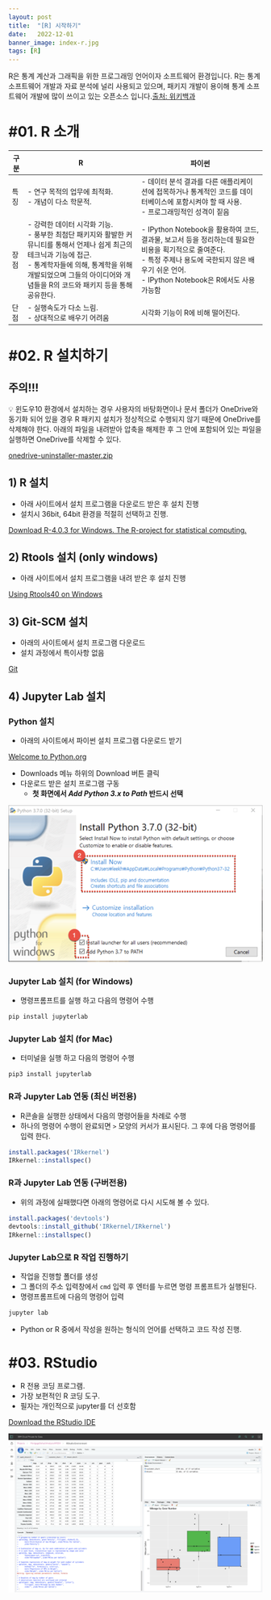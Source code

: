 ```yaml
---
layout: post
title:  "[R] 시작하기"
date:   2022-12-01
banner_image: index-r.jpg
tags: [R]
---
```


R은 통계 계산과 그래픽을 위한 프로그래밍 언어이자 소프트웨어 환경입니다. R는 통계 소프트웨어 개발과 자료 분석에 널리 사용되고 있으며, 패키지 개발이 용이해 통계 소프트웨어 개발에 많이 쓰이고 있는 오픈소스 입니다.[출처: 위키백과](https://ko.wikipedia.org/wiki/R_(%ED%94%84%EB%A1%9C%EA%B7%B8%EB%9E%98%EB%B0%8D_%EC%96%B8%EC%96%B4))

<!--more-->

# #01. R 소개

| 구분 | R | 파이썬 |
| --- | --- | --- |
| 특징 | - 연구 목적의 업무에 최적화.<br/>- 개념이 다소 학문적. | - 데이터 분석 결과를 다른 애플리케이션에 접목하거나 통계적인 코드를 데이터베이스에 포함시켜야 할 때 사용.<br/>- 프로그래밍적인 성격이 짙음 |
| 장점 | - 강력한 데이터 시각화 기능.<br/>- 풍부한 최첨단 패키지와 활발한 커뮤니티를 통해서 언제나 쉽게 최근의 테크닉과 기능에 접근.<br/>- 통계학자들에 의해, 통계학을 위해 개발되었으며 그들의 아이디어와 개념들을 R의 코드와 패키지 등을 통해 공유한다. | - IPython Notebook을 활용하여 코드, 결과물, 보고서 등을 정리하는데 필요한 비용을 획기적으로 줄여준다.<br/>- 특정 주제나 용도에 국한되지 않은 배우기 쉬운 언어.<br/>- IPython Notebook은 R에서도 사용 가능함 |
| 단점 | - 실행속도가 다소 느림.<br/>- 상대적으로 배우기 어려움 | 시각화 기능이 R에 비해 떨어진다. |

# #02. R 설치하기

## 주의!!!

<aside>
💡 윈도우10 환경에서 설치하는 경우 사용자의 바탕화면이나 문서 폴더가 OneDrive와 동기화 되어 있을 경우 R 패키지 설치가 정상적으로 수행되지 않기 때문에  OneDrive를 삭제해야 한다.
아래의 파일을 내려받아 압축을 해제한 후 그 안에 포함되어 있는 파일을 실행하면 OneDrive를 삭제할 수 있다.
</aside>

[onedrive-uninstaller-master.zip](/files/onedrive-uninstaller-master.zip)

## 1) R 설치

- 아래 사이트에서 설치 프로그램을 다운로드 받은 후 설치 진행
- 설치시 36bit, 64bit 환경을 적절히 선택하고 진행.

[Download R-4.0.3 for Windows. The R-project for statistical computing.](https://cran.r-project.org/bin/windows/base/)

## 2) Rtools 설치 (only windows)

- 아래 사이트에서 설치 프로그램을 내려 받은 후 설치 진행

[Using Rtools40 on Windows](https://cran.r-project.org/bin/windows/Rtools/)

## 3) Git-SCM 설치

- 아래의 사이트에서 설치 프로그램 다운로드
- 설치 과정에서 특이사항 없음

[Git](https://git-scm.com/)

## 4) Jupyter Lab 설치

### Python 설치

- 아래의 사이트에서 파이썬 설치 프로그램 다운로드 받기

[Welcome to Python.org](https://www.python.org/)

- Downloads 메뉴 하위의 Download 버튼 클릭
- 다운로드 받은 설치 프로그램 구동
    - **첫 화면에서 *Add Python 3.x to Path* 반드시 선택**

![python](/images/posts/2022/1201/python.png)

### Jupyter Lab 설치 (for Windows)

- 명령프롬프트를 실행 하고 다음의 명령어 수행

```bash
pip install jupyterlab
```

### Jupyter Lab 설치 (for Mac)

- 터미널을 실행 하고 다음의 명령어 수행

```bash
pip3 install jupyterlab
```

### R과 Jupyter Lab 연동 (최신 버전용)

- R콘솔을 실행한 상태에서 다음의 명령어들을 차례로 수행
- 하나의 명령어 수행이 완료되면 `>` 모양의 커서가 표시된다. 그 후에 다음 명령어를 입력 한다.

```r
install.packages('IRkernel')
IRkernel::installspec()
```

### R과 Jupyter Lab 연동 (구버전용)

- 위의 과정에 실패했다면 아래의 명령어로 다시 시도해 볼 수 있다.

```r
install.packages('devtools')
devtools::install_github('IRkernel/IRkernel')
IRkernel::installspec()
```

### Jupyter Lab으로 R 작업 진행하기

- 작업을 진행할 폴더를 생성
- 그 폴더의 주소 입력창에서 `cmd` 입력 후 엔터를 누르면 명령 프롬프트가 실행된다.
- 명령프롬프트에 다음의 명령어 입력

```bash
jupyter lab
```

- Python or R 중에서 작성을 원하는 형식의 언어를 선택하고 코드 작성 진행.

# #03.  RStudio

- R 전용 코딩 프로그램.
- 가장 보편적인 R 코딩 도구.
- 필자는 개인적으로 jupyter를 더 선호함

[Download the RStudio IDE](https://rstudio.com/products/rstudio/download/#download)

![rstudio](/images/posts/2022/1201/rstudio.png)